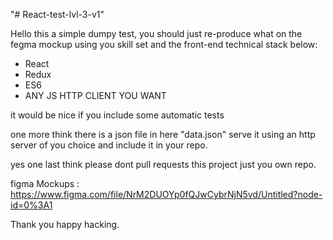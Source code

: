 "# React-test-lvl-3-v1" 

Hello this a simple dumpy test, you should just re-produce what on the fegma mockup using you skill set and the front-end technical stack below: 
- React 
- Redux
- ES6 
- ANY JS HTTP CLIENT YOU WANT

it would be nice if you include some automatic tests

one more think there is a json file in here "data.json" serve it using an http server of you choice and include it in your repo.

yes one last think please dont pull requests this project just you own repo.

figma Mockups : https://www.figma.com/file/NrM2DUOYp0fQJwCybrNjN5vd/Untitled?node-id=0%3A1

Thank you happy hacking.
